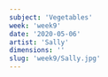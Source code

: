 ```yaml
---
subject: 'Vegetables'
week: 'week9'
date: '2020-05-06'
artist: 'Sally'
dimensions: ''
slug: 'week9/Sally.jpg'
---
```

